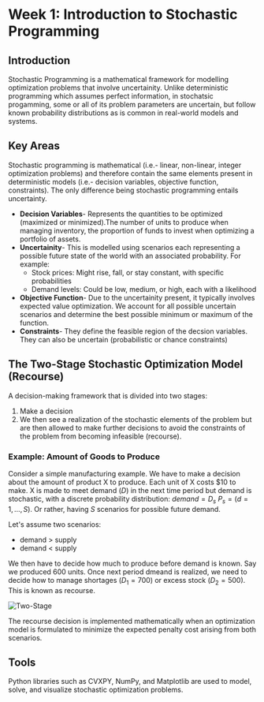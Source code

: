# Week 1: Introduction to Stochastic Programming

## Introduction
Stochastic Programming is a mathematical framework for modelling optimization problems that involve uncertainity. Unlike deterministic programming which assumes perfect information, in stochatsic progamming, some or all of its problem parameters are uncertain, but follow known probability distributions as is common in real-world models and systems.

## Key Areas
Stochastic programming is mathematical (i.e.- linear, non-linear, integer optimization problems) and therefore contain the same elements present in deterministic models (i.e.- decision variables, objective function, constraints). The only difference being stochastic programming entails uncertainty.
  - **Decision Variables**- Represents the quantities to be optimized (maximized or minimized).The number of units to produce when managing inventory, the proportion of funds to invest when optimizing a portfolio of assets.
  - **Uncertainity**- This is modelled using scenarios each representing a possible future state of the world with an associated probability. For example:
      - Stock prices: Might rise, fall, or stay constant, with specific probabilities
      - Demand levels: Could be low, medium, or high, each with a likelihood
  - **Objective Function**- Due to the uncertainity present, it typically involves expected value optimization. We account for all possible uncertain scenarios and determine the best possible minimum or maximum of the function.
  - **Constraints**- They define the feasible region of the decsion variables. They can also be uncertain (probabilistic or chance constraints)

## The Two-Stage Stochastic Optimization Model (Recourse)
A decision-making framework that is divided into two stages:
  1. Make a decision
  2. We then see a realization of the stochastic elements of the problem but are then allowed to make further decisions to avoid the constraints of the problem from becoming infeasible (recourse).

### Example: Amount of Goods to Produce
Consider a simple manufacturing example. We have to make a decision about the amount of product X to produce. Each unit of X costs \$10 to make. X is made to meet demand $(D)$ in the next time period but demand is stochastic, with a discrete probability distribution: $demand= D_s$ $P_s= (d= 1, \dots, S)$. Or rather, having $S$ scenarios for possible future demand.

Let's assume two scenarios:
  - demand > supply
  - demand < supply

We then have to decide how much to produce before demand is known. Say we produced 600 units. Once next period dmeand is realized, we need to decide how to manage shortages $(D_1= 700)$ or excess stock $(D_2= 500)$. This is known as recourse.

![Two-Stage](https://people.brunel.ac.uk/~mastjjb/jeb/or/STOCH1.GIF)

The recourse decision is implemented mathematically when an optimization model is formulated to minimize the expected penalty cost arising from both scenarios. 

## Tools
Python libraries such as CVXPY, NumPy, and Matplotlib are used to model, solve, and visualize stochastic optimization problems.

